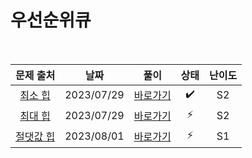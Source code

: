 # 우선순위큐

<br>

|                     문제 출처                      |    날짜    |          풀이          | 상태 | 난이도 |
| :------------------------------------------------: | :--------: | :--------------------: | :--: | :----: |
|  [최소 힙](https://www.acmicpc.net/problem/1927)   | 2023/07/29 | [바로가기](./1927.js)  |  ✔️  |   S2   |
|  [최대 힙](https://www.acmicpc.net/problem/11279)  | 2023/07/29 | [바로가기](./11279.js) |  ⚡  |   S2   |
| [절댓값 힙](https://www.acmicpc.net/problem/11286) | 2023/08/01 | [바로가기](./11286.js) |  ⚡  |   S1   |
